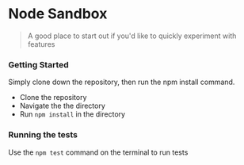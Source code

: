 # Node Sandbox

> A good place to start out if you'd like to quickly experiment with features

### Getting Started

Simply clone down the repository, then run the npm install command.

* Clone the repository
* Navigate the the directory
* Run `npm install` in the directory 


### Running the tests

Use the `npm test` command on the terminal to run tests



